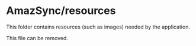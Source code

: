 # AmazSync/resources

This folder contains resources (such as images) needed by the application. 

This file can be removed.
